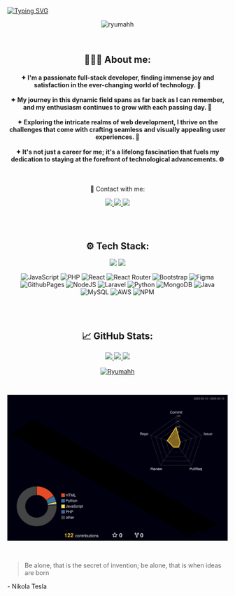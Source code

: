 [![Typing SVG](https://readme-typing-svg.demolab.com?font=Russo+One&size=31&duration=2000&pause=3000&color=C73848&center=true&vCenter=true&random=false&width=1000&lines=%F0%9F%91%8B%F0%9F%8F%BB+Welcome+to+my+profile+!;%F0%9F%8C%90+I'm+a+Web+Developer+%F0%9F%96%A5%EF%B8%8F;%F0%9F%91%A8%E2%80%8D%F0%9F%92%BBAlways+learning+and+embracing+the+ever-evolving+tech+world;%E2%87%A9+More+info+about+me+down+here+%E2%87%A9;Huhh...+You+still+reading+this%3F...+%F0%9F%A4%94;I+have+to+restart+the+loop...+%F0%9F%94%84;I'll+restart+the+loop+now+%F0%9F%9A%80%F0%9F%92%AB)](https://git.io/typing-svg)

<p align="center">
  <img src="https://komarev.com/ghpvc/?username=ryumahh&label=🔎%20Visitors%20%20%20%20%20%20%20%20%20%20%20%20%20%20%20&color=789457&style=for-the-badge" alt="ryumahh">
</p>

<br/>

<h2 align="center">🙋🏻‍♂️ About me:</h2>

<h4 align="center">
✦ I'm a passionate full-stack developer, finding immense joy and satisfaction in the ever-changing world of technology. 🚀
  <br/><br/>
✦ My journey in this dynamic field spans as far back as I can remember, and my enthusiasm continues to grow with each passing day. 🌱
  <br/><br/>
✦ Exploring the intricate realms of web development, I thrive on the challenges that come with crafting seamless and visually appealing user experiences. 🔧
  <br/><br/>
✦ It's not just a career for me; it's a lifelong fascination that fuels my dedication to staying at the forefront of technological advancements. 🌐
</h4>

<br/>
  <p align="center">💬 Contact with me:</p>
  
<div align="center"> 
  <a href="mailto:jdcgcontact@gmail.com" target="_blank" rel="noopener noreferrer">
    <img src="https://img.shields.io/badge/Gmail-333333?style=for-the-badge&logo=gmail&logoColor=red" />
  </a>
  <a href="https://linkedin.com/in/josephgar" target="_blank" rel="noopener noreferrer">
    <img src="https://img.shields.io/badge/LinkedIn-0077B5?style=for-the-badge&logo=linkedin&logoColor=white"/>
  </a>
  <a href="#" target="_blank" rel="noopener noreferrer">
     <img src="https://img.shields.io/badge/Portfolio-FF5722?style=for-the-badge&logo=todoist&logoColor=white"  /> <!-- sqlite, safari, google-chrome are other good icon options -->
  </a>
</div>

 <br/><br/>

<h2 align="center">⚙️ Tech Stack:</h2>
<div align="center">
    <img src="https://skillicons.dev/icons?i=html,css,javascript,php,react,bootstrap,tailwind,vscode,figma,github,git" />
    <img src="https://skillicons.dev/icons?i=nodejs,laravel,python,mongodb,java,mysql,aws,npm,wordpress,less,sass,selenium" /><br>

  
![JavaScript](https://img.shields.io/badge/javascript-%23323330.svg?style=for-the-badge&logo=javascript&logoColor=%23F7DF1E) ![PHP](https://img.shields.io/badge/php-%23777BB4.svg?style=for-the-badge&logo=php&logoColor=white) ![React](https://img.shields.io/badge/react-%2320232a.svg?style=for-the-badge&logo=react&logoColor=%2361DAFB) ![React Router](https://img.shields.io/badge/React_Router-CA4245?style=for-the-badge&logo=react-router&logoColor=white) ![Bootstrap](https://img.shields.io/badge/bootstrap-%238511FA.svg?style=for-the-badge&logo=bootstrap&logoColor=white) ![Figma](https://img.shields.io/badge/figma-%23F24E1E.svg?style=for-the-badge&logo=figma&logoColor=white) ![GithubPages](https://img.shields.io/badge/github%20pages-121013?style=for-the-badge&logo=github&logoColor=white) ![NodeJS](https://img.shields.io/badge/node.js-6DA55F?style=for-the-badge&logo=node.js&logoColor=white) ![Laravel](https://img.shields.io/badge/laravel-%23FF2D20.svg?style=for-the-badge&logo=laravel&logoColor=white) ![Python](https://img.shields.io/badge/python-3670A0?style=for-the-badge&logo=python&logoColor=ffdd54) ![MongoDB](https://img.shields.io/badge/MongoDB-%234ea94b.svg?style=for-the-badge&logo=mongodb&logoColor=white) ![Java](https://img.shields.io/badge/java-%23ED8B00.svg?style=for-the-badge&logo=openjdk&logoColor=white) ![MySQL](https://img.shields.io/badge/mysql-%2300000f.svg?style=for-the-badge&logo=mysql&logoColor=white) ![AWS](https://img.shields.io/badge/AWS-%23FF9900.svg?style=for-the-badge&logo=amazon-aws&logoColor=white) ![NPM](https://img.shields.io/badge/NPM-%23CB3837.svg?style=for-the-badge&logo=npm&logoColor=white)

</div>

<br/><br/>

<h2 align="center">📈 GitHub Stats:</h2>
<p align="center">
<a href="#">
  <img src="http://github-profile-summary-cards.vercel.app/api/cards/profile-details?username=Ryumahh&theme=radical&hide_border=true""/>
  <img height="180em" src="https://github-readme-stats-eight-theta.vercel.app/api?username=Ryumahh&show_icons=true&include_all_commits=true&count_private=true&bg_color=00000000&hide_border=true&show_icons=true&text_color=667799&title_color=c73848&icon_color=aba268"/>
  <img height="180em" src="https://github-readme-stats-eight-theta.vercel.app/api/top-langs/?username=Ryumahh&layout=compact&langs_count=8&bg_color=00000000&hide_border=true&show_icons=true&text_color=667799&title_color=c73848"/>
</a>
</p>

<p align="center">
  <a href="#">
<img align="center" src="https://github-readme-streak-stats.herokuapp.com/?user=Ryumahh&layout=compact&theme=synthwave&hide_border=true" alt="Ryumahh" />
  </a>
</p>

<br/>

![](./profile-3d-contrib/profile-night-rainbow.svg)

<br/>

> Be alone, that is the secret of invention; be alone, 
> that is when ideas are born

\- Nikola Tesla

